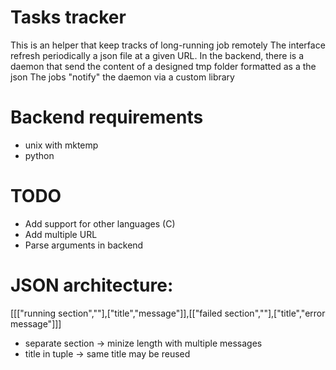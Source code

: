 # Tasks tracker

This is an helper that keep tracks of long-running job remotely
The interface refresh periodically a json file at a given URL.
In the backend, there is a daemon that send the content of a designed tmp folder formatted as a the json
The jobs "notify" the daemon via a custom library

# Backend requirements
 + unix with mktemp
 + python

# TODO
 + Add support for other languages (C)
 + Add multiple URL
 + Parse arguments in backend

# JSON architecture:
[[["running section",""],["title","message"]],[["failed section",""],["title","error message"]]]

 + separate section -> minize length with multiple messages
 + title in tuple -> same title may be reused

